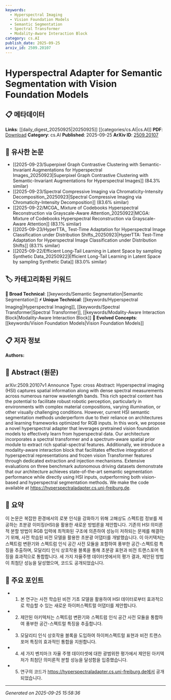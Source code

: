 ```yaml
---
keywords:
  - Hyperspectral Imaging
  - Vision Foundation Models
  - Semantic Segmentation
  - Spectral Transformer
  - Modality-Aware Interaction Block
category: cs.AI
publish_date: 2025-09-25
arxiv_id: 2509.20107
---
```


<!-- KEYWORD_LINKING_METADATA:
{
  "processed_timestamp": "2025-09-25T15:58:36.069763",
  "vocabulary_version": "1.0",
  "selected_keywords": [
    "Hyperspectral Imaging",
    "Vision Foundation Models",
    "Semantic Segmentation",
    "Spectral Transformer",
    "Modality-Aware Interaction Block"
  ],
  "rejected_keywords": [],
  "similarity_scores": {
    "Hyperspectral Imaging": 0.8,
    "Vision Foundation Models": 0.82,
    "Semantic Segmentation": 0.75,
    "Spectral Transformer": 0.78,
    "Modality-Aware Interaction Block": 0.79
  },
  "extraction_method": "AI_prompt_based",
  "budget_applied": true,
  "candidates_json": {
    "candidates": [
      {
        "surface": "hyperspectral imaging",
        "canonical": "Hyperspectral Imaging",
        "aliases": [
          "HSI"
        ],
        "category": "unique_technical",
        "rationale": "Hyperspectral Imaging is central to the paper's methodology and distinct from traditional imaging techniques, offering unique linking opportunities.",
        "novelty_score": 0.75,
        "connectivity_score": 0.65,
        "specificity_score": 0.85,
        "link_intent_score": 0.8
      },
      {
        "surface": "vision foundation models",
        "canonical": "Vision Foundation Models",
        "aliases": [
          "pretrained vision models"
        ],
        "category": "evolved_concepts",
        "rationale": "Vision Foundation Models represent a key component of the proposed architecture, facilitating connections to broader computer vision advancements.",
        "novelty_score": 0.7,
        "connectivity_score": 0.78,
        "specificity_score": 0.72,
        "link_intent_score": 0.82
      },
      {
        "surface": "semantic segmentation",
        "canonical": "Semantic Segmentation",
        "aliases": [
          "image segmentation"
        ],
        "category": "broad_technical",
        "rationale": "Semantic Segmentation is a fundamental task in computer vision, providing a broad technical link to related methodologies.",
        "novelty_score": 0.5,
        "connectivity_score": 0.85,
        "specificity_score": 0.6,
        "link_intent_score": 0.75
      },
      {
        "surface": "spectral transformer",
        "canonical": "Spectral Transformer",
        "aliases": [
          "spectrum transformer"
        ],
        "category": "unique_technical",
        "rationale": "The Spectral Transformer is a novel component introduced in the paper, offering specific insights into spectral data processing.",
        "novelty_score": 0.8,
        "connectivity_score": 0.6,
        "specificity_score": 0.88,
        "link_intent_score": 0.78
      },
      {
        "surface": "modality-aware interaction block",
        "canonical": "Modality-Aware Interaction Block",
        "aliases": [
          "modality interaction block"
        ],
        "category": "unique_technical",
        "rationale": "This component facilitates the integration of different data modalities, crucial for understanding the paper's technical innovation.",
        "novelty_score": 0.78,
        "connectivity_score": 0.68,
        "specificity_score": 0.82,
        "link_intent_score": 0.79
      }
    ],
    "ban_list_suggestions": [
      "method",
      "performance",
      "architecture"
    ]
  },
  "decisions": [
    {
      "candidate_surface": "hyperspectral imaging",
      "resolved_canonical": "Hyperspectral Imaging",
      "decision": "linked",
      "scores": {
        "novelty": 0.75,
        "connectivity": 0.65,
        "specificity": 0.85,
        "link_intent": 0.8
      }
    },
    {
      "candidate_surface": "vision foundation models",
      "resolved_canonical": "Vision Foundation Models",
      "decision": "linked",
      "scores": {
        "novelty": 0.7,
        "connectivity": 0.78,
        "specificity": 0.72,
        "link_intent": 0.82
      }
    },
    {
      "candidate_surface": "semantic segmentation",
      "resolved_canonical": "Semantic Segmentation",
      "decision": "linked",
      "scores": {
        "novelty": 0.5,
        "connectivity": 0.85,
        "specificity": 0.6,
        "link_intent": 0.75
      }
    },
    {
      "candidate_surface": "spectral transformer",
      "resolved_canonical": "Spectral Transformer",
      "decision": "linked",
      "scores": {
        "novelty": 0.8,
        "connectivity": 0.6,
        "specificity": 0.88,
        "link_intent": 0.78
      }
    },
    {
      "candidate_surface": "modality-aware interaction block",
      "resolved_canonical": "Modality-Aware Interaction Block",
      "decision": "linked",
      "scores": {
        "novelty": 0.78,
        "connectivity": 0.68,
        "specificity": 0.82,
        "link_intent": 0.79
      }
    }
  ]
}
-->

# Hyperspectral Adapter for Semantic Segmentation with Vision Foundation Models

## 📋 메타데이터

**Links**: [[daily_digest_20250925|20250925]] [[categories/cs.AI|cs.AI]]
**PDF**: [Download](https://arxiv.org/pdf/2509.20107.pdf)
**Category**: cs.AI
**Published**: 2025-09-25
**ArXiv ID**: [2509.20107](https://arxiv.org/abs/2509.20107)

## 🔗 유사한 논문
- [[2025-09-23/Superpixel Graph Contrastive Clustering with Semantic-Invariant Augmentations for Hyperspectral Images_20250923|Superpixel Graph Contrastive Clustering with Semantic-Invariant Augmentations for Hyperspectral Images]] (84.3% similar)
- [[2025-09-23/Spectral Compressive Imaging via Chromaticity-Intensity Decomposition_20250923|Spectral Compressive Imaging via Chromaticity-Intensity Decomposition]] (83.6% similar)
- [[2025-09-22/MCGA_ Mixture of Codebooks Hyperspectral Reconstruction via Grayscale-Aware Attention_20250922|MCGA: Mixture of Codebooks Hyperspectral Reconstruction via Grayscale-Aware Attention]] (83.1% similar)
- [[2025-09-23/HyperTTA_ Test-Time Adaptation for Hyperspectral Image Classification under Distribution Shifts_20250923|HyperTTA: Test-Time Adaptation for Hyperspectral Image Classification under Distribution Shifts]] (83.1% similar)
- [[2025-09-22/Efficient Long-Tail Learning in Latent Space by sampling Synthetic Data_20250922|Efficient Long-Tail Learning in Latent Space by sampling Synthetic Data]] (83.0% similar)

## 🏷️ 카테고리화된 키워드
**🧠 Broad Technical**: [[keywords/Semantic Segmentation|Semantic Segmentation]]
**⚡ Unique Technical**: [[keywords/Hyperspectral Imaging|Hyperspectral Imaging]], [[keywords/Spectral Transformer|Spectral Transformer]], [[keywords/Modality-Aware Interaction Block|Modality-Aware Interaction Block]]
**🚀 Evolved Concepts**: [[keywords/Vision Foundation Models|Vision Foundation Models]]

## 📋 저자 정보

**Authors:** 

## 📄 Abstract (원문)

arXiv:2509.20107v1 Announce Type: cross 
Abstract: Hyperspectral imaging (HSI) captures spatial information along with dense spectral measurements across numerous narrow wavelength bands. This rich spectral content has the potential to facilitate robust robotic perception, particularly in environments with complex material compositions, varying illumination, or other visually challenging conditions. However, current HSI semantic segmentation methods underperform due to their reliance on architectures and learning frameworks optimized for RGB inputs. In this work, we propose a novel hyperspectral adapter that leverages pretrained vision foundation models to effectively learn from hyperspectral data. Our architecture incorporates a spectral transformer and a spectrum-aware spatial prior module to extract rich spatial-spectral features. Additionally, we introduce a modality-aware interaction block that facilitates effective integration of hyperspectral representations and frozen vision Transformer features through dedicated extraction and injection mechanisms. Extensive evaluations on three benchmark autonomous driving datasets demonstrate that our architecture achieves state-of-the-art semantic segmentation performance while directly using HSI inputs, outperforming both vision-based and hyperspectral segmentation methods. We make the code available at https://hyperspectraladapter.cs.uni-freiburg.de.

## 📝 요약

이 논문은 복잡한 환경에서의 로봇 인식을 강화하기 위해 고해상도 스펙트럼 정보를 제공하는 초분광 이미징(HSI)을 활용한 새로운 방법론을 제안합니다. 기존의 HSI 의미론적 분할 방법이 RGB 입력에 최적화된 구조에 의존하여 성능이 저하되는 문제를 해결하기 위해, 사전 학습된 비전 모델을 활용한 초분광 어댑터를 개발했습니다. 이 아키텍처는 스펙트럼 변환기와 스펙트럼 인식 공간 사전 모듈을 포함하여 풍부한 공간-스펙트럼 특징을 추출하며, 모달리티 인식 상호작용 블록을 통해 초분광 표현과 비전 트랜스포머 특징을 효과적으로 통합합니다. 세 가지 자율주행 데이터셋에서의 평가 결과, 제안된 방법이 최첨단 성능을 달성했으며, 코드도 공개되었습니다.

## 🎯 주요 포인트

- 1. 본 연구는 사전 학습된 비전 기초 모델을 활용하여 HSI 데이터로부터 효과적으로 학습할 수 있는 새로운 하이퍼스펙트럴 어댑터를 제안합니다.
- 2. 제안된 아키텍처는 스펙트럼 변환기와 스펙트럼 인식 공간 사전 모듈을 통합하여 풍부한 공간-스펙트럴 특징을 추출합니다.
- 3. 모달리티 인식 상호작용 블록을 도입하여 하이퍼스펙트럴 표현과 비전 트랜스포머 특징의 효과적인 통합을 지원합니다.
- 4. 세 가지 벤치마크 자율 주행 데이터셋에 대한 광범위한 평가에서 제안된 아키텍처가 최첨단 의미론적 분할 성능을 달성함을 입증했습니다.
- 5. 연구의 코드가 https://hyperspectraladapter.cs.uni-freiburg.de에서 공개되었습니다.


---

*Generated on 2025-09-25 15:58:36*